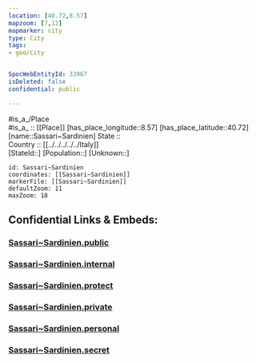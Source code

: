```yaml
---
location: [40.72,8.57] 
mapzoom: [7,12] 
mapmarker: city 
type: City
tags:
- geo/City


SpocWebEntityId: 33967
isDeleted: false
confidential: public

---
```

#is_a_/Place  
#is_a_ :: [[Place]] 
[has_place_longitude::8.57] 
[has_place_latitude::40.72] 
[name::Sassari~Sardinien] 
State ::  
Country :: [[../../../../../Italy]]  
[StateId::] 
[Population::] 
[Unknown::] 


```leaflet
id: Sassari~Sardinien
coordinates: [[Sassari~Sardinien]] 
markerFile: [[Sassari~Sardinien]] 
defaultZoom: 11 
maxZoom: 18
```


## Confidential Links & Embeds: 

### [Sassari~Sardinien.public](/_public/\Earth\Continent\Europe\Europe~South\Italy\regions~Italy\Sardinia\Sassari.Province\CitySassari~Sardinien.public.md) 

### [Sassari~Sardinien.internal](/_internal/\Earth\Continent\Europe\Europe~South\Italy\regions~Italy\Sardinia\Sassari.Province\CitySassari~Sardinien.internal.md) 

### [Sassari~Sardinien.protect](/_protect/\Earth\Continent\Europe\Europe~South\Italy\regions~Italy\Sardinia\Sassari.Province\CitySassari~Sardinien.protect.md) 

### [Sassari~Sardinien.private](/_private/\Earth\Continent\Europe\Europe~South\Italy\regions~Italy\Sardinia\Sassari.Province\CitySassari~Sardinien.private.md) 

### [Sassari~Sardinien.personal](/_personal/\Earth\Continent\Europe\Europe~South\Italy\regions~Italy\Sardinia\Sassari.Province\CitySassari~Sardinien.personal.md) 

### [Sassari~Sardinien.secret](/_secret/\Earth\Continent\Europe\Europe~South\Italy\regions~Italy\Sardinia\Sassari.Province\CitySassari~Sardinien.secret.md)

